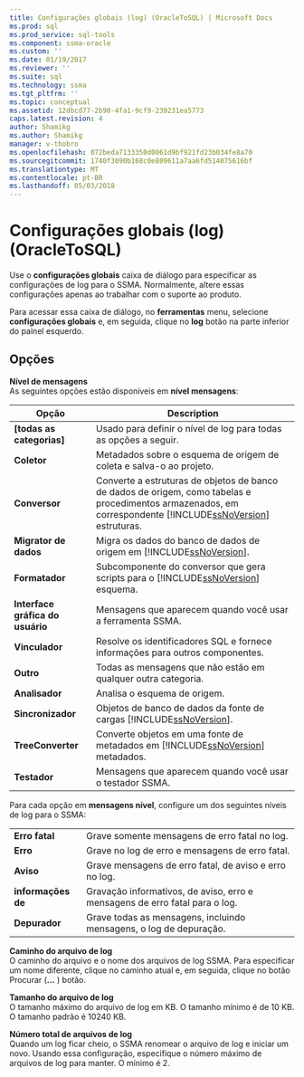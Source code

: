 ```yaml
---
title: Configurações globais (log) (OracleToSQL) | Microsoft Docs
ms.prod: sql
ms.prod_service: sql-tools
ms.component: ssma-oracle
ms.custom: ''
ms.date: 01/19/2017
ms.reviewer: ''
ms.suite: sql
ms.technology: ssma
ms.tgt_pltfrm: ''
ms.topic: conceptual
ms.assetid: 12dbcd77-2b90-4fa1-9cf9-239231ea5773
caps.latest.revision: 4
author: Shamikg
ms.author: Shamikg
manager: v-thobro
ms.openlocfilehash: 072beda7133350d0061d9bf921fd23b034fe8a70
ms.sourcegitcommit: 1740f3090b168c0e809611a7aa6fd514075616bf
ms.translationtype: MT
ms.contentlocale: pt-BR
ms.lasthandoff: 05/03/2018
---
```

# <a name="global-settings-logging-oracletosql"></a>Configurações globais (log) (OracleToSQL)
Use o **configurações globais** caixa de diálogo para especificar as configurações de log para o SSMA. Normalmente, altere essas configurações apenas ao trabalhar com o suporte ao produto.  
  
Para acessar essa caixa de diálogo, no **ferramentas** menu, selecione **configurações globais** e, em seguida, clique no **log** botão na parte inferior do painel esquerdo.  
  
## <a name="options"></a>Opções  
**Nível de mensagens**  
As seguintes opções estão disponíveis em **nível mensagens**:  
  
|Opção|Description|  
|----------|---------------|  
|**[todas as categorias]**|Usado para definir o nível de log para todas as opções a seguir.|  
|**Coletor**|Metadados sobre o esquema de origem de coleta e salva-o ao projeto.|  
|**Conversor**|Converte a estruturas de objetos de banco de dados de origem, como tabelas e procedimentos armazenados, em correspondente [!INCLUDE[ssNoVersion](../../includes/ssnoversion_md.md)] estruturas.|  
|**Migrator de dados**|Migra os dados do banco de dados de origem em [!INCLUDE[ssNoVersion](../../includes/ssnoversion_md.md)].|  
|**Formatador**|Subcomponente do conversor que gera scripts para o [!INCLUDE[ssNoVersion](../../includes/ssnoversion_md.md)] esquema.|  
|**Interface gráfica do usuário**|Mensagens que aparecem quando você usar a ferramenta SSMA.|  
|**Vinculador**|Resolve os identificadores SQL e fornece informações para outros componentes.|  
|**Outro**|Todas as mensagens que não estão em qualquer outra categoria.|  
|**Analisador**|Analisa o esquema de origem.|  
|**Sincronizador**|Objetos de banco de dados da fonte de cargas [!INCLUDE[ssNoVersion](../../includes/ssnoversion_md.md)].|  
|**TreeConverter**|Converte objetos em uma fonte de metadados em [!INCLUDE[ssNoVersion](../../includes/ssnoversion_md.md)] metadados.|  
|**Testador**|Mensagens que aparecem quando você usar o testador SSMA.|  
  
Para cada opção em **mensagens nível**, configure um dos seguintes níveis de log para o SSMA:  
  
|||  
|-|-|  
|**Erro fatal**|Grave somente mensagens de erro fatal no log.|  
|**Erro**|Grave no log de erro e mensagens de erro fatal.|  
|**Aviso**|Grave mensagens de erro fatal, de aviso e erro no log.|  
|**informações de**|Gravação informativos, de aviso, erro e mensagens de erro fatal para o log.|  
|**Depurador**|Grave todas as mensagens, incluindo mensagens, o log de depuração.|  
  
**Caminho do arquivo de log**  
O caminho do arquivo e o nome dos arquivos de log SSMA. Para especificar um nome diferente, clique no caminho atual e, em seguida, clique no botão Procurar (**...** ) botão.  
  
**Tamanho do arquivo de log**  
O tamanho máximo do arquivo de log em KB. O tamanho mínimo é de 10 KB. O tamanho padrão é 10240 KB.  
  
**Número total de arquivos de log**  
Quando um log ficar cheio, o SSMA renomear o arquivo de log e iniciar um novo. Usando essa configuração, especifique o número máximo de arquivos de log para manter. O mínimo é 2.  
  
